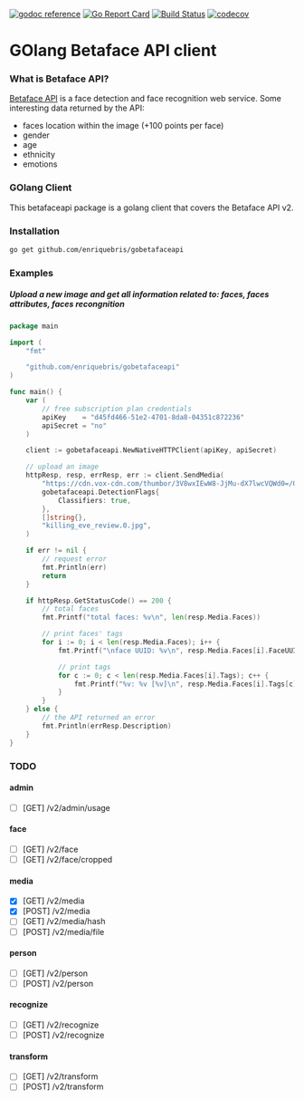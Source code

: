 [![godoc reference](https://img.shields.io/badge/godoc-reference-blue.svg)](https://godoc.org/github.com/enriquebris/gobetafaceapi) [![Go Report Card](https://goreportcard.com/badge/github.com/enriquebris/gobetafaceapi)](https://goreportcard.com/report/github.com/enriquebris/gobetafaceapi) [![Build Status](https://travis-ci.org/enriquebris/gobetafaceapi.svg?branch=master)](https://travis-ci.org/enriquebris/gobetafaceapi) [![codecov](https://codecov.io/gh/enriquebris/gobetafaceapi/branch/master/graph/badge.svg)](https://codecov.io/gh/enriquebris/gobetafaceapi)

# GOlang Betaface API client

### What is Betaface API?
[Betaface API](https://www.betafaceapi.com/wpa/) is a face detection and face recognition web service. Some interesting data returned by the API:
 - faces location within the image (+100 points per face)
 - gender
 - age
 - ethnicity
 - emotions

### GOlang Client
This betafaceapi package is a golang client that covers the Betaface API v2.

### Installation
```bash
go get github.com/enriquebris/gobetafaceapi
```

### Examples

##### Upload a new image and get all information related to: faces, faces attributes, faces recongnition
```go
package main

import (
	"fmt"

	"github.com/enriquebris/gobetafaceapi"
)

func main() {
	var (
		// free subscription plan credentials
		apiKey    = "d45fd466-51e2-4701-8da8-04351c872236"
		apiSecret = "no"
	)

	client := gobetafaceapi.NewNativeHTTPClient(apiKey, apiSecret)

	// upload an image
	httpResp, resp, errResp, err := client.SendMedia(
		"https://cdn.vox-cdn.com/thumbor/3V8wxIEwW8-JjMu-dX7lwcVQWd0=/0x0:1000x563/1200x800/filters:focal(420x202:580x362)/cdn.vox-cdn.com/uploads/chorus_image/image/60350569/killing_eve_review.0.jpg",
		gobetafaceapi.DetectionFlags{
			Classifiers: true,
		},
		[]string{},
		"killing_eve_review.0.jpg",
	)

	if err != nil {
		// request error
		fmt.Println(err)
		return
	}

	if httpResp.GetStatusCode() == 200 {
		// total faces
		fmt.Printf("total faces: %v\n", len(resp.Media.Faces))

		// print faces' tags
		for i := 0; i < len(resp.Media.Faces); i++ {
			fmt.Printf("\nface UUID: %v\n", resp.Media.Faces[i].FaceUUID)

			// print tags
			for c := 0; c < len(resp.Media.Faces[i].Tags); c++ {
				fmt.Printf("%v: %v [%v]\n", resp.Media.Faces[i].Tags[c].Name, resp.Media.Faces[i].Tags[c].Value, resp.Media.Faces[i].Tags[c].Confidence)
			}
		}
	} else {
		// the API returned an error
		fmt.Println(errResp.Description)
	}
}

```

### TODO

#### admin
- [ ] [GET] /v2/admin/usage

#### face
- [ ] [GET] /v2/face
- [ ] [GET] /v2/face/cropped

#### media
- [x] [GET] /v2/media
- [x] [POST] /v2/media
- [ ] [GET] /v2/media/hash
- [ ] [POST] /v2/media/file

#### person
- [ ] [GET] /v2/person
- [ ] [POST] /v2/person

#### recognize
- [ ] [GET] /v2/recognize
- [ ] [POST] /v2/recognize

#### transform
- [ ] [GET] /v2/transform
- [ ] [POST] /v2/transform